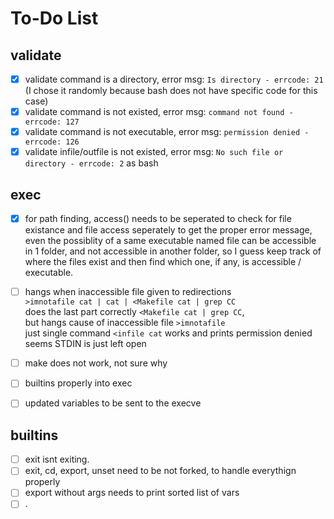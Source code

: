 # To-Do List

## validate
- [x] validate command is a directory, error msg: `Is directory - errcode: 21` (I chose it randomly because bash does not have specific code for this case)
- [x] validate command is not existed, error msg: `command not found - errcode: 127`
- [x] validate command is not executable, error msg: `permission denied - errcode: 126`
- [x] validate infile/outfile is not existed, error msg: `No such file or directory - errcode: 2` as bash

## exec
- [x] for path finding, access() needs to be seperated to check for file existance and file access seperately to get the proper error message, even the possiblity of a same executable named file can be accessible in 1 folder, and not accessible in another folder, so I guess keep track of where the files exist and then find which one, if any, is accessible / executable.
- [ ] hangs when inaccessible file given to redirections <br>
```>imnotafile cat | cat | <Makefile cat | grep CC``` <br>
does the last part correctly ```<Makefile cat | grep CC```,<br>
but hangs cause of inaccessible file ```>imnotafile``` <br>
just single command `<infile cat` works and prints permission denied <br>
seems STDIN is just left open
- [ ] make does not work, not sure why
- [ ] builtins properly into exec
- [ ] updated variables to be sent to the execve


## builtins
- [ ] exit isnt exiting.
- [ ] exit, cd, export, unset need to be not forked, to handle everythign properly
- [ ] export without args needs to print sorted list of vars
- [ ] .
